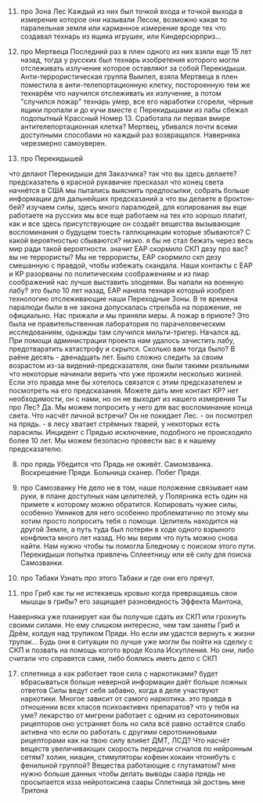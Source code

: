 11. про Зона Лес Каждый из них был точкой входа и точкой выхода в измерение которое они называли Лесом, возможно какая то паралельная земля или карманное измерение вроде тех что создавал технарь из ящика игрушек, или Киндерсюрприз...

7. про Мертвеца Последний раз в плен одного из них взяли еще 15 лет назад, тогда у русских был технарь изобретения которого могли отслеживать излучение которое оставляют за собой Перекидыши. Анти-террористическая группа Вымпел, взяла Мертвеца в плен поместила в анти-телепортационную клетку, постороенную тем же технарём что научился отслеживать их излучение, а потом "случился пожар" технарь умер, все его наработки сгорели, чёрные ящики пропали и до кучи вместе с Перекидышами из лабы сбежал подопытный Крассный Номер 13. 
Сработала ли первая вмире антителепортационная клетка?
Мертвец, убивался почти всеми доступными способами но каждый раз возвращался. Наверняка черезмерно самоуверен.






10. про Перекидышей 
 
что делают Перекидыши для Заказчика? так что вы здесь делаете?
предсказатель в красной рукавичке пресказал что конец света начнётся в США
мы пытались выяснить предпосылки, собрать больше информации для дальнейших предсказаний
а что вы делаете в броктон-бей?	изучаем силы, здесь много паралюдей, для копирования
вы еще работаете на русских	мы все еще работаем на тех кто хорошо платит, как и все здесь присутствующие
он создаёт вещества вызывающие воспоминания о будущем
тоесть галлюцинации которые збываются? С какой вероятностью сбываются?
низко. я бы не стал бежать через весь мир ради такой вероятности.
значит ЕАР скормило СКП дезу про вас? вы не террористы?
Мы не террористы, ЕАР скормило скп дезу смешанную с правдой, чтобы избежать скандала. Наши контакты с ЕАР и КР разорваны по политическим соображениям и из пиар соображений нас лучше выставить злодеями.
Вы напали на военную лабу?
	это было 10 лет назад, ЕАР наняла технаря который изобрел технологию отслеживающие наши Переходные Зоны. В те времена паралюди были в не закона допускалась стрельба на поражение, не официально. Нас прижали и мы приняли меры.
	А пожар в приюте?
	Это была не правительственная лаборатория по парачеловеческим исследованиям, однажды там случился мильти-тригер. Начался ад. При помощи администрации проекта нам удалось зачистить лабу, предотваратить катастрофу и скрытся.
	Сколько вам тогда было?
	В раёне десять - двенадцать лет. Было сложно следить за своим возрастом из-за видений-предсказателя, они были такими реальными что некоторые начинали верить что уже прожили несколько жизней.
	Если это правда мне бы хотелось связатся с этим предсказателем и посмотреть на его предсказания. Можете дать мне контакт КР?
	нет необходимости, он с нами, но он не выходит из нашего измерения
	Ты про Лес?
	Да. Мы можем попросить у него для вас воспоминание конца света.
	Что насчёт личной встречи?
	Он не покидает Лес. - он посмотрел на прядь. - в лесу хватает стрёмных тварей, у некоторых есть парасилы. Инцидент с Прядью исключение, подобного не происходило более 10 лет. Мы можем безопасно провести вас в к нашему предсказателю.









8. про прядь Убедится что Прядь не оживёт.
Самомзванка. Воскрешение Пряди. Больница сканер. Побег Пряди.




















14. про Самозванку Не дело не в том, наше положение связывает нам руки, в плане доступных нам целителей, у Полярника есть один на примете к которому можно обратится. Копировать чужие силы, особенно Умников для него особенно проблематично по этому мы хотим просто попросить тебя о помощи. Целитель находится на другой Земле, а путь туда был потерян в ходе одного взрыного конфликта много лет назад. Но мы верим что путь можно снова найти. Нам нужно чтобы ты помогла Бледному с поиском этого пути.
Перекидыши попытка привлечь Сплеетницу или её силу для поиска Самозванки.










	
	
	
	
	
	
	
	
	
13. про Табаки  Узнать про этого Табаки и где они его прячут.

16. про Гриб  как ты не истекаешь кровью когда превращаешь свои мышцы в грибы?  его защищает разновидность Эффекта Мантона,




Наверняка уже планирует как бы получше сдать их СКП или грохнуть своими силами.
Но ему слишком интересно, чем там заняты Гриб и Дрём, колдуя над трупиком Пряди. 
Но если им удастся вернуть к жизни трупак... Будь они в ситуации по лучше уже могли бы пойти на сделку с СКП и позвать на помощь когото вроде Козла Искупления. Но они, либо считали что справятся сами, либо боялись иметь дело с СКП


17.  сплетница а как работает твоя сила с наркотиками? 
 будет вбрасываться больше неверной информации даёт больше ложных ответов
 Силы ведут себя забавно, когда в деле участвуют наркотики. Многое зависит от самого наркотика.
это правда в отношении всех класов психоактивнх препаратов?
что у тебя на уме?
лекарство от мигрени работает с одним из серотониновых рицепторов
оно устраняет боль
но сила всё равно остаётся слабо активна
что если по работать с другими серотониновыми рицепторами
как на твою силу влияет ДМТ, ЛСД?
Что насчёт веществ увеличивающих скорость передачи сгналов по нейронным сетям?
холин, ниацин, стимуляторы кофеин кокаин чтонибуть с фенильной группой? Вещества работающие с глутаматом?
мне нужно больше данных чтобы делать выводы
	саара прядь не просыпается изза нейротоксина саары
Сплетница эй достань мне Тритона
